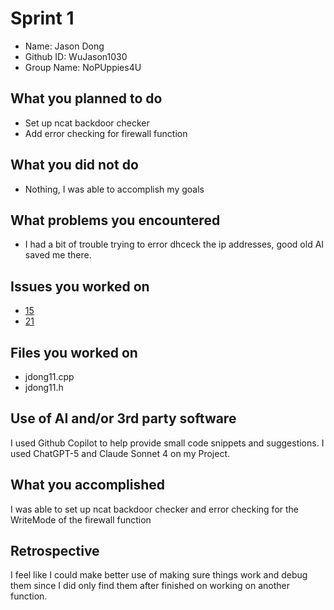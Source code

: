 # Sprint 1
- Name:        Jason Dong
- Github ID:   WuJason1030
- Group Name:  NoPUppies4U
## What you planned to do
- Set up ncat backdoor checker
- Add error checking for firewall function
## What you did not do
- Nothing, I was able to accomplish my goals
## What problems you encountered
- I had a bit of trouble trying to error dhceck the ip addresses, good old AI saved me there.
## Issues you worked on
- [15](https://github.com/Andrew-Sagraves/NoPUppies4U/issues/15)
- [21](https://github.com/Andrew-Sagraves/NoPUppies4U/issues/21)
## Files you worked on
- jdong11.cpp
- jdong11.h
## Use of AI and/or 3rd party software
I used Github Copilot to help provide small code snippets and suggestions. I used ChatGPT-5 and Claude Sonnet 4 on my Project.
## What you accomplished
I was able to set up ncat backdoor checker and error checking for the WriteMode of the firewall function

## Retrospective
I feel like I could make better use of making sure things work and debug them since I did only find them after finished on working
on another function.